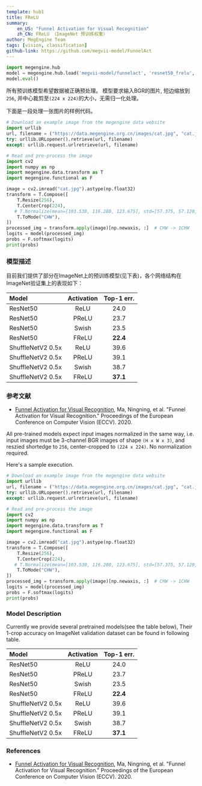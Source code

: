 ```yaml
---
template: hub1
title: FReLU 
summary:
    en_US: "Funnel Activation for Visual Recognition"
    zh_CN: FReLU （ImageNet 预训练权重）
author: MegEngine Team
tags: [vision, classification]
github-link: https://github.com/megvii-model/FunnelAct
---
```


```python
import megengine.hub
model = megengine.hub.load('megvii-model/funnelact', 'resnet50_frelu', pretrained=True)
model.eval()
```
<!-- section: zh_CN -->

所有预训练模型希望数据被正确预处理。
模型要求输入BGR的图片, 短边缩放到`256`, 并中心裁剪至`(224 x 224)`的大小，无需归一化处理。

下面是一段处理一张图片的样例代码。

```python
# Download an example image from the megengine data website
import urllib
url, filename = ("https://data.megengine.org.cn/images/cat.jpg", "cat.jpg")
try: urllib.URLopener().retrieve(url, filename)
except: urllib.request.urlretrieve(url, filename)

# Read and pre-process the image
import cv2
import numpy as np
import megengine.data.transform as T
import megengine.functional as F

image = cv2.imread("cat.jpg").astype(np.float32)
transform = T.Compose([
    T.Resize(256),
    T.CenterCrop(224),
   # T.Normalize(mean=[103.530, 116.280, 123.675], std=[57.375, 57.120, 58.395]),  # BGR
    T.ToMode("CHW"),
])
processed_img = transform.apply(image)[np.newaxis, :]  # CHW -> 1CHW
logits = model(processed_img)
probs = F.softmax(logits)
print(probs)
```

### 模型描述

目前我们提供了部分在ImageNet上的预训练模型(见下表)，各个网络结构在ImageNet验证集上的表现如下：

|        Model             | Activation | Top-1 err.|
| :----------------------  | :--------: | :------:  |
|    ResNet50              |  ReLU      | 24.0      |
|    ResNet50              |  PReLU     | 23.7      |
|    ResNet50              |  Swish     | 23.5      |
|    ResNet50              |  FReLU     | **22.4**  |
|    ShuffleNetV2 0.5x     |  ReLU      | 39.6      |
|    ShuffleNetV2 0.5x     |  PReLU     | 39.1      |
|    ShuffleNetV2 0.5x     |  Swish     | 38.7      |
|    ShuffleNetV2 0.5x     |  FReLU     | **37.1**  |

### 参考文献

- [Funnel Activation for Visual Recognition](https://arxiv.org/abs/2007.11824), Ma, Ningning, et al. "Funnel Activation for Visual Recognition." Proceedings of the European Conference on Computer Vision (ECCV). 2020.

<!-- section: en_US -->

All pre-trained models expect input images normalized in the same way,
i.e. input images must be 3-channel BGR images of shape `(H x W x 3)`, and reszied shortedge to `256`, center-cropped to `(224 x 224)`.
No normalization required.

Here's a sample execution.

```python
# Download an example image from the megengine data website
import urllib
url, filename = ("https://data.megengine.org.cn/images/cat.jpg", "cat.jpg")
try: urllib.URLopener().retrieve(url, filename)
except: urllib.request.urlretrieve(url, filename)

# Read and pre-process the image
import cv2
import numpy as np
import megengine.data.transform as T
import megengine.functional as F

image = cv2.imread("cat.jpg").astype(np.float32)
transform = T.Compose([
    T.Resize(256),
    T.CenterCrop(224),
   # T.Normalize(mean=[103.530, 116.280, 123.675], std=[57.375, 57.120, 58.395]),  # BGR
    T.ToMode("CHW"),
])
processed_img = transform.apply(image)[np.newaxis, :]  # CHW -> 1CHW
logits = model(processed_img)
probs = F.softmax(logits)
print(probs)
```

### Model Description

Currently we provide several pretrained models(see the table below), Their 1-crop accuracy on ImageNet validation dataset can be found in following table.

|        Model             | Activation | Top-1 err.|
| :----------------------  | :--------: | :------:  |
|    ResNet50              |  ReLU      | 24.0      |
|    ResNet50              |  PReLU     | 23.7      |
|    ResNet50              |  Swish     | 23.5      |
|    ResNet50              |  FReLU     | **22.4**  |
|    ShuffleNetV2 0.5x     |  ReLU      | 39.6      |
|    ShuffleNetV2 0.5x     |  PReLU     | 39.1      |
|    ShuffleNetV2 0.5x     |  Swish     | 38.7      |
|    ShuffleNetV2 0.5x     |  FReLU     | **37.1**  |

### References

- [Funnel Activation for Visual Recognition](https://arxiv.org/abs/2007.11824), Ma, Ningning, et al. "Funnel Activation for Visual Recognition." Proceedings of the European Conference on Computer Vision (ECCV). 2020.
